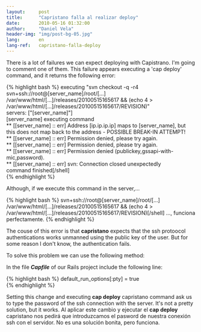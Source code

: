 ```yaml
---
layout:     post
title:      "Capristano falla al realizar deploy"
date:       2010-05-16 01:32:00
author:     "Daniel Vela"
header-img: "img/post-bg-05.jpg"
lang:       en
lang-ref:   capristano-falla-deploy
---
```


There is a lot of failures we can expect deploying with Capistrano.
I'm going to comment one of them. This failure appears executing a 'cap deploy' command, and it returns the following error:

{% highlight bash %}
executing "svn checkout -q -r4 svn+ssh://root@[server_name]/root/[...] /var/www/html/[...]/releases/20100515165617 && (echo 4 > /var/www/html/[...]/releases/20100515165617/REVISION)"  
servers: ["[server_name]"]  
[server_name] executing command  
** [[server_name] :: err] Address [ip.ip.ip.ip] maps to [server_name], but this does not map back to the address - POSSIBLE BREAK-IN ATTEMPT!  
** [[server_name] :: err] Permission denied, please try again.  
** [[server_name] :: err] Permission denied, please try again.  
** [[server_name] :: err] Permission denied (publickey,gssapi-with-mic,password).  
** [[server_name] :: err] svn: Connection closed unexpectedly  
command finished[/shell]  
{% endhighlight %}

Although, if we execute this command in the server,...

{% highlight bash %}
svn+ssh://root@[server_name]/root/[...] /var/www/html/[...]/releases/20100515165617 && (echo 4 > /var/www/html/[...]/releases/20100515165617/REVISION)[/shell]
..., funciona perfectamente.
{% endhighlight %}

The couse of this error is that **capristano** expects that the ssh protoocol authentications works unmanned using the public key of the user. But for some reason I don't know, the authentication fails.

To solve this problem we can use the following method:

In the file ***Capfile*** of our Rails project include the following line:

{% highlight bash %}
default_run_options[:pty] = true  
{% endhighlight %}

Setting this change and executing **cap deploy** capristano command ask us to type the password of the ssh connection with the server. It's not a pretty solution, but it works.
Al aplicar este cambio y ejecutar el **cap deploy** capristano nos pedirá que introduzcamos el pasword de nuestra conexión ssh con el servidor. No es una solución bonita, pero funciona.